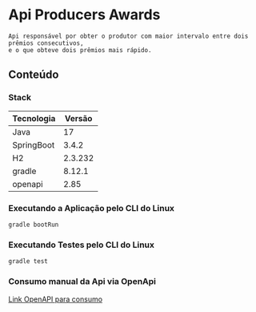 # Api Producers Awards

    Api responsável por obter o produtor com maior intervalo entre dois prêmios consecutivos,
    e o que obteve dois prêmios mais rápido.

## Conteúdo

### Stack

| Tecnologia | Versão  |
|------------|---------|
| Java       | 17      |
| SpringBoot | 3.4.2   |
| H2         | 2.3.232 |
| gradle     | 8.12.1  |
| openapi    | 2.85    |

### Executando a Aplicação pelo CLI do Linux
    gradle bootRun

### Executando Testes pelo CLI do Linux
    gradle test

### Consumo manual da Api via OpenApi
[Link OpenAPI para consumo](http://localhost:8080/swagger-ui/index.html)
